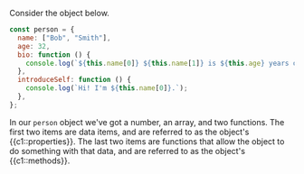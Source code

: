 Consider the object below.

```js
const person = {
  name: ["Bob", "Smith"],
  age: 32,
  bio: function () {
    console.log(`${this.name[0]} ${this.name[1]} is ${this.age} years old.`);
  },
  introduceSelf: function () {
    console.log(`Hi! I'm ${this.name[0]}.`);
  },
};
```

In our `person` object we've got a number, an array, and two functions.
The first two items are data items, and are referred to as the object's {{c1::properties}}.
The last two items are functions that allow the object to do something with that data, and are referred to as the object's {{c1::methods}}.
